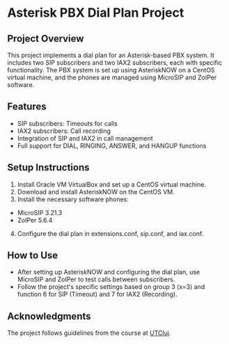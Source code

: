 # Asterisk PBX Dial Plan Project

## Project Overview
This project implements a dial plan for an Asterisk-based PBX system. It includes two SIP subscribers and two IAX2 subscribers, each with specific functionality. The PBX system is set up using AsteriskNOW on a CentOS virtual machine, and the phones are managed using MicroSIP and ZoIPer software.

## Features
- SIP subscribers: Timeouts for calls
- IAX2 subscribers: Call recording
- Integration of SIP and IAX2 in call management
- Full support for DIAL, RINGING, ANSWER, and HANGUP functions

## Setup Instructions
1. Install Oracle VM VirtualBox and set up a CentOS virtual machine.
2. Download and install AsteriskNOW on the CentOS VM.
3. Install the necessary software phones:
  * MicroSIP 3.21.3
  * ZoIPer 5.6.4
4. Configure the dial plan in extensions.conf, sip.conf, and iax.conf.

## How to Use
+ After setting up AsteriskNOW and configuring the dial plan, use MicroSIP and ZoIPer to test calls between subscribers.
+ Follow the project's specific settings based on group 3 (x=3) and function 6 for SIP (Timeout) and 7 for IAX2 (Recording).

## Acknowledgments
The project follows guidelines from the course at [UTCluj](https://el.el.obs.utcluj.ro/scr/Teme_proiect.htm).


